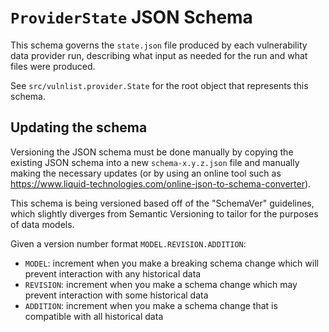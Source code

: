 # `ProviderState` JSON Schema

This schema governs the `state.json` file produced by each vulnerability data provider run, describing what input as needed for the run and what files were produced.

See `src/vulnlist.provider.State` for the root object that represents this schema.

## Updating the schema

Versioning the JSON schema must be done manually by copying the existing JSON schema into a new `schema-x.y.z.json` file and manually making the necessary updates (or by using an online tool such as https://www.liquid-technologies.com/online-json-to-schema-converter).

This schema is being versioned based off of the "SchemaVer" guidelines, which slightly diverges from Semantic Versioning to tailor for the purposes of data models.

Given a version number format `MODEL.REVISION.ADDITION`:

- `MODEL`: increment when you make a breaking schema change which will prevent interaction with any historical data
- `REVISION`: increment when you make a schema change which may prevent interaction with some historical data
- `ADDITION`: increment when you make a schema change that is compatible with all historical data
